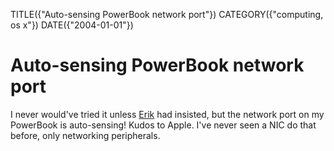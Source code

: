 TITLE({"Auto-sensing PowerBook network port"})
CATEGORY({"computing, os x"})
DATE({"2004-01-01"})

Auto-sensing PowerBook network port
===================================

I never would\'ve tried it unless [Erik](http://bobzrkr.org/) had
insisted, but the network port on my PowerBook is auto-sensing! Kudos to
Apple. I\'ve never seen a NIC do that before, only networking
peripherals.
